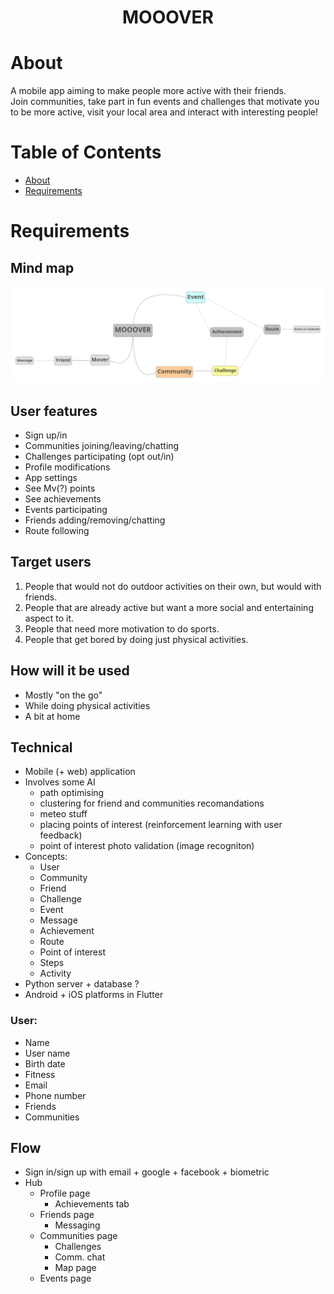 <h1 align="center">
	<p> MOOOVER </p>
</h1>

# About

A mobile app aiming to make people more active with their friends.  
Join communities, take part in fun events and challenges that motivate you to be more active, visit your local area and interact with interesting people!

# Table of Contents

- [About](#about)
- [Requirements](#requirements)

# Requirements

## Mind map

![mind map](./.github/images/mind-map.png)

## User features

- Sign up/in
- Communities joining/leaving/chatting
- Challenges participating (opt out/in)
- Profile modifications
- App settings
- See Mv(?) points
- See achievements
- Events participating
- Friends adding/removing/chatting
- Route following

## Target users

1. People that would not do outdoor activities on their own, but would with friends.  
2. People that are already active but want a more social and entertaining aspect to it.  
3. People that need more motivation to do sports.  
4. People that get bored by doing just physical activities.  

## How will it be used

- Mostly "on the go"
- While doing physical activities
- A bit at home

## Technical

- Mobile (+ web) application
- Involves some AI
	- path optimising
	- clustering for friend and communities recomandations
	- meteo stuff
	- placing points of interest (reinforcement learning with user feedback)
	- point of interest photo validation (image recogniton)
- Concepts:
	- User
	- Community
	- Friend
	- Challenge
	- Event
	- Message
	- Achievement
	- Route
	- Point of interest
	- Steps
	- Activity
- Python server + database ?
- Android + iOS platforms in Flutter

### User:

- Name
- User name
- Birth date
- Fitness
- Email
- Phone number
- Friends
- Communities

## Flow

- Sign in/sign up with email + google + facebook + biometric
- Hub
	- Profile page
		- Achievements tab
	- Friends page
		- Messaging
	- Communities page
		- Challenges
		- Comm. chat
		- Map page
	- Events page

